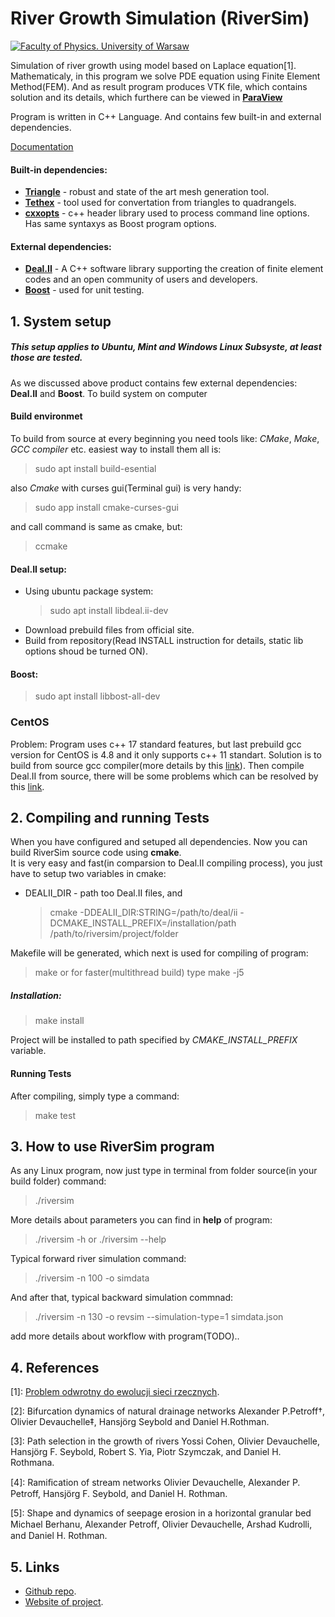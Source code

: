 # River Growth Simulation (RiverSim)

[![Faculty of Physics. University of Warsaw](https://www.fuw.edu.pl/tl_files/downloads/logo_18/FUW_znak-poziomy-EN.png)](https://www.fuw.edu.pl/)  

Simulation of river growth using model based on Laplace equation[1].
Mathematicaly, in this program we solve PDE equation using Finite Element Method(FEM). And as result program produces VTK file, which contains solution and its details, which furthere can be viewed in [__ParaView__](https://www.paraview.org/)  

Program is written in C++ Language.  And contains few built-in  and external dependencies.  

[Documentation](https://okmechak.github.io/RiverSim/)

#### Built-in dependencies:
  * [__Triangle__](http://www.cs.cmu.edu/afs/cs/Web/People/quake/triangle.html) - robust and state of the art mesh generation tool.  
  * [__Tethex__](https://github.com/martemyev/tethex/wiki) - tool used for convertation from triangles to quadrangels.
  * [__cxxopts__](https://github.com/jarro2783/cxxopts) - c++ header library used to process command line options. Has same syntaxys as Boost program options.

#### External dependencies:
* [__Deal.II__](https://www.dealii.org/) - A C++ software library supporting the creation of finite element codes and an open community of users and developers.
* [__Boost__](https://www.boost.org/doc/libs/1_66_0/libs/test/doc/html/index.html) - used for unit testing.


## 1. System setup
##### This setup applies to Ubuntu, Mint and Windows Linux Subsyste, at least those are tested.
As we discussed above product contains few external  dependencies: __Deal.II__ and __Boost__.
To build system on computer

#### Build environmet
To build from source at every beginning you need tools like: _CMake_, _Make_, _GCC compiler_ etc.
easiest way to install them all is:
> sudo apt install build-esential

also _Cmake_ with curses gui(Terminal gui) is very handy:
> sudo app install cmake-curses-gui

and call command is same as cmake, but:
> ccmake <path-to-source> 

#### Deal.II setup:

* Using ubuntu package system:
    > sudo apt install libdeal.ii-dev  
* Download prebuild files from official site.
* Build from repository(Read INSTALL instruction for details, static lib options shoud be turned ON).

#### Boost:
> sudo apt install libbost-all-dev

### CentOS
Problem: Program uses c++ 17 standard features, but last prebuild gcc version for CentOS is 4.8 and it only supports c++ 11 standart. 
Solution is to build from source gcc compiler(more details by this [link](https://linuxhostsupport.com/blog/how-to-install-gcc-on-centos-7/)). Then compile Deal.II from source, there will be some problems which can be resolved by this [link](https://stackoverflow.com/questions/5216399/usr-lib-libstdc-so-6-version-glibcxx-3-4-15-not-found).

## 2. Compiling and running Tests
When you have configured and setuped all dependencies. Now you can build RiverSim source code using __cmake__.  
It is very easy and fast(in comparsion to Deal.II compiling process), you just have to setup two variables in cmake: 
* DEALII_DIR - path too Deal.II files, and

  > cmake -DDEALII_DIR:STRING=/path/to/deal/ii -DCMAKE_INSTALL_PREFIX=/installation/path  /path/to/riversim/project/folder

Makefile will be generated, which next is used for compiling of program:

  > make
  or for faster(multithread build) type
  > make -j5
  
##### Installation:
  > make install   
  
Project will be installed to path specified by _CMAKE_INSTALL_PREFIX_ variable.

#### Running Tests
After compiling, simply type a command:
  > make test


## 3. How to use RiverSim program

As any Linux program, now just type in terminal from folder source(in your build folder) command:
  > ./riversim

More details about parameters you can find in __help__ of program:
  > ./riversim -h
or
  > ./riversim --help
  
Typical forward river simulation command:
> ./riversim -n 100 -o simdata

And after that, typical backward simulation commnad:
> ./riversim -n 130 -o revsim --simulation-type=1 simdata.json
  
add more details about workflow with program(TODO)..


## 4. References
[1]: [Problem odwrotny do ewolucji sieci rzecznych]().

[2]: Bifurcation dynamics of natural drainage networks Alexander P.Petroff†, Olivier Devauchelle‡, Hansjörg Seybold and Daniel H.Rothman.

[3]: Path selection in the growth of rivers Yossi Cohen, Olivier Devauchelle, Hansjörg F. Seybold, Robert S. Yia, Piotr Szymczak, and Daniel H. Rothmana.

[4]: Ramiﬁcation of stream networks Olivier Devauchelle, Alexander P. Petroff, Hansjörg F. Seybold, and Daniel H. Rothman.

[5]: Shape and dynamics of seepage erosion in a horizontal granular bed Michael Berhanu, Alexander Petroﬀ, Olivier Devauchelle, Arshad Kudrolli, and Daniel H. Rothman.

## 5. Links

* [Github repo](https://github.com/okmechak/RiverSim).
* [Website of project](https://okmechak.github.io/RiverSim/).
